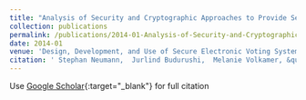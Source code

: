 ```yaml
---
title: "Analysis of Security and Cryptographic Approaches to Provide Secret and Verifiable Electronic Voting"
collection: publications
permalink: /publications/2014-01-Analysis-of-Security-and-Cryptographic-Approaches-to-Provide-Secret-and-Verifiable-Electronic-Voting
date: 2014-01
venue: 'Design, Development, and Use of Secure Electronic Voting Systems'
citation: ' Stephan Neumann,  Jurlind Budurushi,  Melanie Volkamer, &quot;Analysis of Security and Cryptographic Approaches to Provide Secret and Verifiable Electronic Voting.&quot; Design, Development, and Use of Secure Electronic Voting Systems, 2014.'
---
```

Use [Google Scholar](https://scholar.google.com/scholar?q=Analysis+of+Security+and+Cryptographic+Approaches+to+Provide+Secret+and+Verifiable+Electronic+Voting){:target="_blank"} for full citation